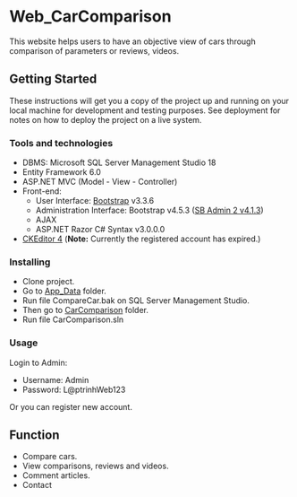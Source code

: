 # Web_CarComparison
This website helps users to have an objective view of cars through comparison of parameters or reviews, videos.

## Getting Started
These instructions will get you a copy of the project up and running on your local machine for development and testing purposes. See deployment for notes on how to deploy the project on a live system.

### Tools and technologies 
- DBMS: Microsoft SQL Server Management Studio 18 
- Entity Framework 6.0
- ASP.NET MVC (Model - View - Controller)
- Front-end:
  - User Interface: [Bootstrap](https://getbootstrap.com/) v3.3.6
  - Administration Interface: Bootstrap v4.5.3 ([SB Admin 2 v4.1.3](https://startbootstrap.com/theme/sb-admin-2))
  - AJAX
  - ASP.NET Razor C# Syntax v3.0.0.0
- [CKEditor 4](https://ckeditor.com/ckeditor-4/) (**Note:** Currently the registered account has expired.)

### Installing
- Clone project.
- Go to [App_Data](https://github.com/vhtiengiang177/Web_CarComparison/tree/master/CarComparison/CarComparison/App_Data) folder.
- Run file CompareCar.bak on SQL Server Management Studio.
- Then go to [CarComparison](https://github.com/vhtiengiang177/Web_CarComparison/tree/master/CarComparison) folder.
- Run file CarComparison.sln

### Usage
Login to Admin:
  - Username: Admin
  - Password: L@ptrinhWeb123

Or you can register new account.
  
## Function
- Compare cars.
- View comparisons, reviews and videos.
- Comment articles.
- Contact
